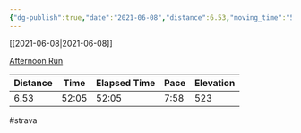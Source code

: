 ```yaml
---
{"dg-publish":true,"date":"2021-06-08","distance":6.53,"moving_time":"52:05","elapsed_time":"52:05","pace":"7:58","total_elevation_gain":523,"url":"https://www.strava.com/activities/5443941696","permalink":"/01-personal/strava/2021-06-08-afternoon-run/","dgPassFrontmatter":true}
---
```



[[2021-06-08\|2021-06-08]]

[Afternoon Run](https://www.strava.com/activities/5443941696)

| Distance | Time  | Elapsed Time | Pace | Elevation |
| -------- | ----- | ------------ | ---- | --------- |
| 6.53     | 52:05 | 52:05        | 7:58 | 523       |




#strava

